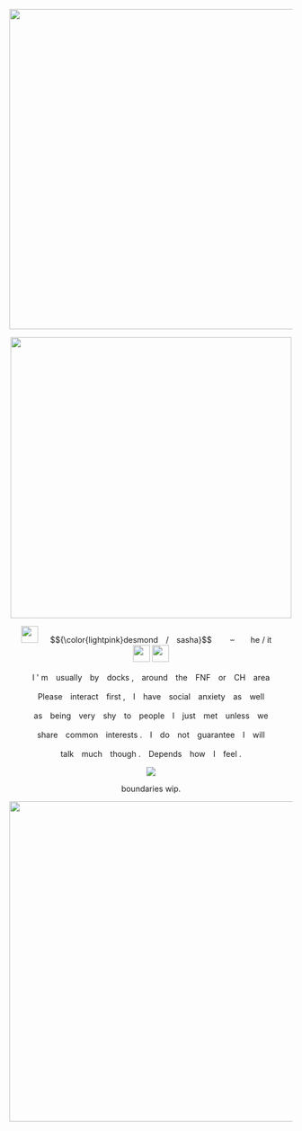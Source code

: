 <p align="center">
    <img src="https://files.catbox.moe/h1czou.png" width="570" />
</p>
<p align="center">
    <img src="https://files.catbox.moe/0e2l08.gif" width="500" />
</p>
<p align="center">
<img src="https://files.catbox.moe/wufkfw.gif" width="30" /> 　 $${\color{lightpink}desmond　/　sasha}$$
　　⏖　　he / it ㅤ　<img src="https://files.catbox.moe/att0j7.png" width="30" /> <img src="https://files.catbox.moe/s8ngb8.png" width="30" />
<p align="center">
I ' m　usually　by　docks ,　around　the　FNF　or　CH　area
<p align="center">
Please　interact　first ,　I　have　social　anxiety　as　well
<p align="center">
as　being　very　shy　to　people　I　just　met　unless　we
        <p align="center">
share　common　interests .　I　do　not　guarantee　I　will
            <p align="center">
talk　much　though .　Depends　how　I　feel .
    
<p align="center">
    <img src="https://files.catbox.moe/eiwrob.gif" /> 
</p>
<p align="center">
boundaries wip.

<p align="center">
    <img src="https://files.catbox.moe/w3ef9h.png" width="570" />
</p>

